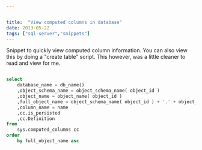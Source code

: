 ```yaml
---


title:  "View computed columns in database"
date: 2013-05-22
tags: ["sql-server","snippets"]
---
```


Snippet to quickly view computed column information. You can also view this by doing a "create table" script. This however, was a little cleaner to read and view for me.

```sql

select
    database_name = db_name()
    ,object_schema_name = object_schema_name( object_id )
    ,object_name = object_name( object_id )
    ,full_object_name = object_schema_name( object_id ) + '.' + object_name( object_id )
    ,column_name = name
    ,cc.is_persisted
    ,cc.Definition
from
    sys.computed_columns cc
order
    by full_object_name asc
```